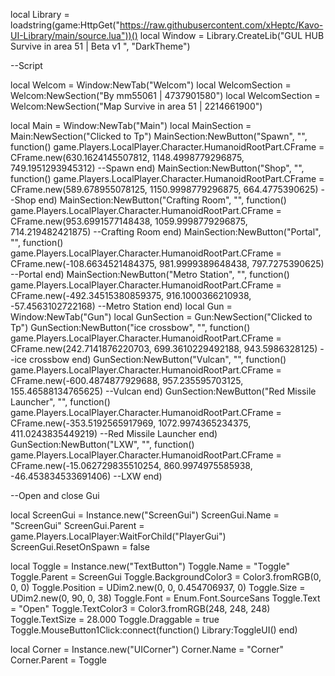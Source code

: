 local Library = loadstring(game:HttpGet("https://raw.githubusercontent.com/xHeptc/Kavo-UI-Library/main/source.lua"))()
local Window = Library.CreateLib("GUL HUB Survive in area 51 | Beta v1 ", "DarkTheme")

--Script

local Welcom = Window:NewTab("Welcom")
local WelcomSection = Welcom:NewSection("By mm55061 | 4737901580")
local WelcomSection = Welcom:NewSection("Map Survive in area 51 | 2214661900")

local Main = Window:NewTab("Main")
local MainSection = Main:NewSection("Clicked to Tp")
MainSection:NewButton("Spawn", "", function()
    game.Players.LocalPlayer.Character.HumanoidRootPart.CFrame = CFrame.new(630.1624145507812, 1148.4998779296875, 749.1951293945312) --Spawn
end)
MainSection:NewButton("Shop", "", function()
    game.Players.LocalPlayer.Character.HumanoidRootPart.CFrame = CFrame.new(589.678955078125, 1150.9998779296875, 664.4775390625) --Shop
end)
MainSection:NewButton("Crafting Room", "", function()
    game.Players.LocalPlayer.Character.HumanoidRootPart.CFrame = CFrame.new(953.6991577148438, 1059.9998779296875, 714.219482421875) --Crafting Room
end)
MainSection:NewButton("Portal", "", function()
    game.Players.LocalPlayer.Character.HumanoidRootPart.CFrame = CFrame.new(-108.6634521484375, 981.9999389648438, 797.7275390625) --Portal
end)
MainSection:NewButton("Metro Station", "", function()
    game.Players.LocalPlayer.Character.HumanoidRootPart.CFrame = CFrame.new(-492.34515380859375, 916.1000366210938, -57.4563102722168) --Metro Station
end)
local Gun = Window:NewTab("Gun")
local GunSection = Gun:NewSection("Clicked to Tp")
GunSection:NewButton("ice crossbow", "", function()
    game.Players.LocalPlayer.Character.HumanoidRootPart.CFrame = CFrame.new(242.7141876220703, 699.3610229492188, 943.5986328125) --ice crossbow
end)
GunSection:NewButton("Vulcan", "", function()
    game.Players.LocalPlayer.Character.HumanoidRootPart.CFrame = CFrame.new(-600.4874877929688, 957.235595703125, 155.46588134765625) --Vulcan
end)
GunSection:NewButton("Red Missile Launcher", "", function()
    game.Players.LocalPlayer.Character.HumanoidRootPart.CFrame = CFrame.new(-353.5192565917969, 1072.9974365234375, 411.0243835449219) --Red Missile Launcher
end)
GunSection:NewButton("LXW", "", function()
    game.Players.LocalPlayer.Character.HumanoidRootPart.CFrame = CFrame.new(-15.062729835510254, 860.9974975585938, -46.453834533691406) --LXW
end)

--Open and close Gui

local ScreenGui = Instance.new("ScreenGui")
ScreenGui.Name = "ScreenGui"
ScreenGui.Parent = game.Players.LocalPlayer:WaitForChild("PlayerGui")
ScreenGui.ResetOnSpawn = false
 
local Toggle = Instance.new("TextButton")
Toggle.Name = "Toggle"
Toggle.Parent = ScreenGui
Toggle.BackgroundColor3 = Color3.fromRGB(0, 0, 0)
Toggle.Position = UDim2.new(0, 0, 0.454706937, 0)
Toggle.Size = UDim2.new(0, 90, 0, 38)
Toggle.Font = Enum.Font.SourceSans
Toggle.Text = "Open"
Toggle.TextColor3 = Color3.fromRGB(248, 248, 248)
Toggle.TextSize = 28.000
Toggle.Draggable = true
Toggle.MouseButton1Click:connect(function()
    Library:ToggleUI()
end)
 
local Corner = Instance.new("UICorner")
Corner.Name = "Corner"
Corner.Parent = Toggle
